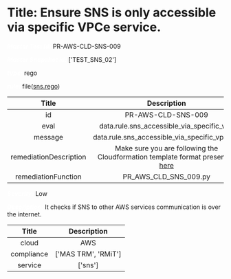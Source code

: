 



# Title: Ensure SNS is only accessible via specific VPCe service.


***<font color="white">Master Test Id:</font>*** PR-AWS-CLD-SNS-009

***<font color="white">Master Snapshot Id:</font>*** ['TEST_SNS_02']

***<font color="white">type:</font>*** rego

***<font color="white">rule:</font>*** file([sns.rego])  
  
  
  
  

|Title|Description|
| :---: | :---: |
|id|PR-AWS-CLD-SNS-009|
|eval|data.rule.sns_accessible_via_specific_vpc|
|message|data.rule.sns_accessible_via_specific_vpc_err|
|remediationDescription|Make sure you are following the Cloudformation template format presented <a href='https://boto3.amazonaws.com/v1/documentation/api/latest/reference/services/sns.html#SNS.Client.get_topic_attributes' target='_blank'>here</a>|
|remediationFunction|PR_AWS_CLD_SNS_009.py|


***<font color="white">Severity:</font>*** Low

***<font color="white">Description:</font>*** It checks if SNS to other AWS services communication is over the internet.  
  
  

|Title|Description|
| :---: | :---: |
|cloud|AWS|
|compliance|['MAS TRM', 'RMiT']|
|service|['sns']|



[sns.rego]: https://github.com/prancer-io/prancer-compliance-test/tree/master/aws/cloud/sns.rego
